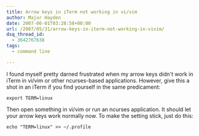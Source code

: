 ```yaml
---
title: Arrow keys in iTerm not working in vi/vim
author: Major Hayden
date: 2007-06-01T03:28:58+00:00
url: /2007/05/31/arrow-keys-in-iterm-not-working-in-vivim/
dsq_thread_id:
  - 3642767638
tags:
  - command line

---
```

I found myself pretty darned frustrated when my arrow keys didn't work in iTerm in vi/vim or other ncurses-based applications. However, give this a shot in an iTerm if you find yourself in the same predicament:

`export TERM=linux`

Then open something in vi/vim or run an ncurses application. It should let your arrow keys work normally now. To make the setting stick, just do this:

`echo "TERM=linux" >> ~/.profile`

